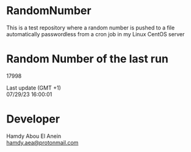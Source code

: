 # RandomNumber    
This is a test repository where a random number is pushed to a file automatically passwordless from a cron job in my Linux CentOS server    
# Random Number of the last run   
17998
      
Last update (GMT +1)    
07/29/23 16:00:01
# Developer    
Hamdy Abou El Anein   
hamdy.aea@protonmail.com
